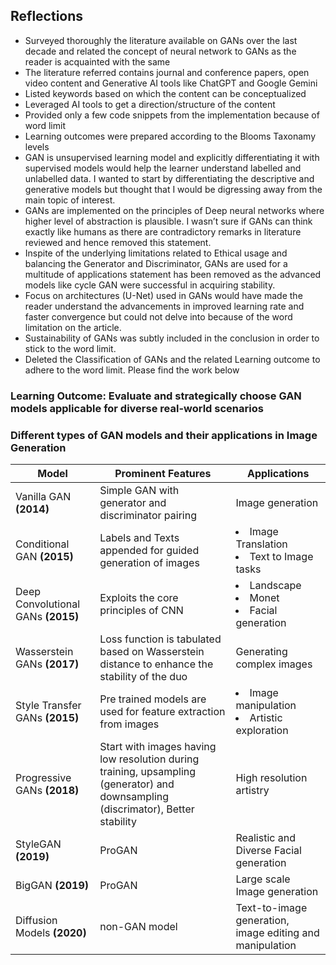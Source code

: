 ## Reflections

* Surveyed thoroughly the literature available on GANs over the last decade and related the concept of neural network to GANs as the reader is acquainted with the same
* The literature referred contains journal and conference papers, open video content and Generative AI tools like ChatGPT and Google Gemini
* Listed keywords based on which the content can be conceptualized
* Leveraged AI tools to get a direction/structure of the content
* Provided only a few code snippets from the implementation because of word limit
* Learning outcomes were prepared according to the Blooms Taxonamy levels
* GAN is unsupervised learning model and explicitly differentiating it with supervised models would help the learner understand labelled and unlabelled data. I wanted to start by differentiating the descriptive and generative models but thought that I would be digressing away from the main topic of interest.
* GANs are implemented on the principles of Deep neural networks where higher level of abstraction is plausible. I wasn’t sure if GANs can think exactly like humans as there are contradictory remarks in literature reviewed and hence removed this statement.
* Inspite of the underlying limitations related to Ethical usage and balancing the Generator and Discriminator, GANs are used for a multitude of applications statement has been removed as the advanced models like cycle GAN were successful in acquiring stability.
* Focus on architectures (U-Net) used in GANs would have made the reader understand the advancements in improved learning rate and faster convergence but could not delve into because of the word limitation on the article.
* Sustainability of GANs was subtly included in the conclusion in order to stick to the word limit.
* Deleted the Classification of GANs and the related Learning outcome to adhere to the word limit. Please find the work below
### Learning Outcome: Evaluate and strategically choose GAN models applicable for diverse real-world scenarios

### Different types of GAN models and their applications in Image Generation

|Model | Prominent Features     | Applications       |
|---- | ------------ | ------------|
|Vanilla GAN **(2014)**	|Simple GAN with generator and discriminator pairing	|Image generation|
|Conditional GAN **(2015)**	|Labels and Texts appended for guided generation of images	| <li> Image Translation</li> <li>Text to Image tasks</li> |
|Deep Convolutional GANs **(2015)**	|Exploits the core principles of CNN	| <li> Landscape</li> <li>Monet</li> <li> Facial generation</li>|
|Wasserstein GANs **(2017)**	|Loss function is tabulated based on Wasserstein distance to enhance the stability of the duo	|Generating complex images|
|Style Transfer GANs **(2015)**	|Pre trained models are used  for feature extraction from images	|<li>Image manipulation </li><li>Artistic exploration </li>|
|Progressive GANs **(2018)**	|Start with images having low resolution during training, upsampling (generator) and downsampling (discrimator), Better stability|High resolution artistry|
|StyleGAN **(2019)**	|ProGAN	|Realistic and Diverse Facial generation|
|BigGAN **(2019)**		|ProGAN	|Large scale Image generation|
|Diffusion Models **(2020)**	|non-GAN model	|Text-to-image generation, image editing and manipulation|


